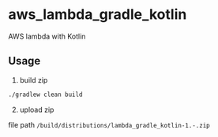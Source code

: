 aws_lambda_gradle_kotlin
============
AWS lambda with Kotlin


## Usage

1. build zip

```sh
./gradlew clean build
```

2. upload zip

file path `/build/distributions/lambda_gradle_kotlin-1.-.zip`